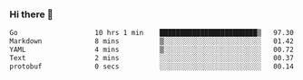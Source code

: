### Hi there 👋

<!--
**yeya24/yeya24** is a ✨ _special_ ✨ repository because its `README.md` (this file) appears on your GitHub profile.

Here are some ideas to get you started:

- 🔭 I’m currently working on ...
- 🌱 I’m currently learning ...
- 👯 I’m looking to collaborate on ...
- 🤔 I’m looking for help with ...
- 💬 Ask me about ...
- 📫 How to reach me: ...
- 😄 Pronouns: ...
- ⚡ Fun fact: ...
-->

<!--START_SECTION:waka-->

```txt
Go                   10 hrs 1 min    ████████████████████████▒   97.30 %
Markdown             8 mins          ▒░░░░░░░░░░░░░░░░░░░░░░░░   01.42 %
YAML                 4 mins          ▒░░░░░░░░░░░░░░░░░░░░░░░░   00.72 %
Text                 2 mins          ░░░░░░░░░░░░░░░░░░░░░░░░░   00.37 %
protobuf             0 secs          ░░░░░░░░░░░░░░░░░░░░░░░░░   00.14 %
```

<!--END_SECTION:waka-->
